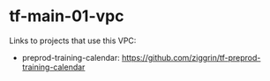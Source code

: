 # tf-main-01-vpc

Links to projects that use this VPC:
- preprod-training-calendar: https://github.com/ziggrin/tf-preprod-training-calendar
